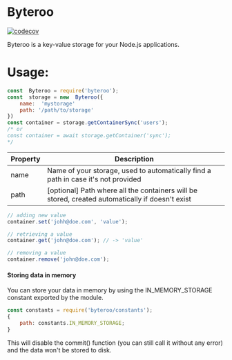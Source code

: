 # Byteroo

[![codecov](https://codecov.io/gh/JMax45/byteroo/branch/master/graph/badge.svg?token=ISW3Z8TOSJ)](https://codecov.io/gh/JMax45/byteroo)

Byteroo is a key-value storage for your Node.js applications.

# Usage:

```js
const  Byteroo = require('byteroo');
const  storage = new  Byteroo({
    name:  'mystorage'
    path: '/path/to/storage'
})
const container = storage.getContainerSync('users');
/* or
const container = await storage.getContainer('sync');
*/
```

| Property | Description                                                                                     |
| -------- | ----------------------------------------------------------------------------------------------- |
| name     | Name of your storage, used to automatically find a path in case it's not provided               |
| path     | [optional] Path where all the containers will be stored, created automatically if doesn't exist |

```js
// adding new value
container.set('johh@doe.com', 'value');

// retrieving a value
container.get('john@doe.com'); // -> 'value'

// removing a value
container.remove('john@doe.com');
```

#### Storing data in memory

You can store your data in memory by using the IN_MEMORY_STORAGE constant exported by the module.

```js
const constants = require('byteroo/constants');
{
	path: constants.IN_MEMORY_STORAGE;
}
```

This will disable the commit() function (you can still call it without any error) and the data won't be stored to disk.
